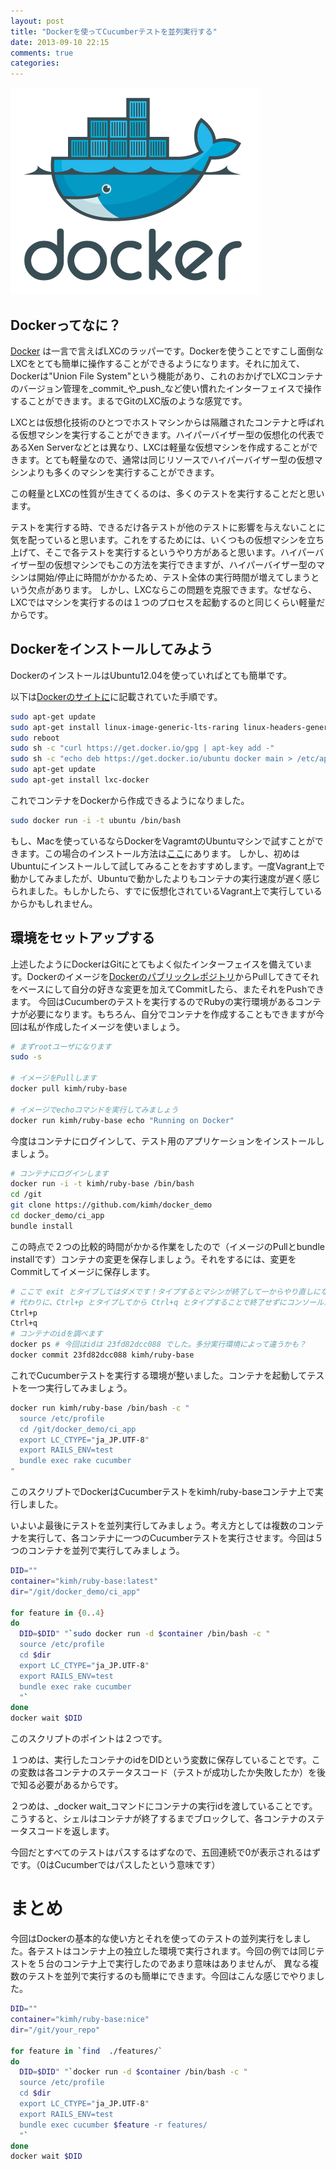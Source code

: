 ```yaml
---
layout: post
title: "Dockerを使ってCucumberテストを並列実行する"
date: 2013-09-10 22:15
comments: true
categories: 
---
```

![](/images/homepage-docker-logo.png)
## Dockerってなに？
[Docker](https://www.docker.io/) は一言で言えばLXCのラッパーです。Dockerを使うことですこし面倒なLXCをとても簡単に操作することができるようになります。それに加えて、Dockerは"Union File System"という機能があり、これのおかげでLXCコンテナのバージョン管理を_commit_や_push_など使い慣れたインターフェイスで操作することができます。まるでGitのLXC版のような感覚です。

LXCとは仮想化技術のひとつでホストマシンからは隔離されたコンテナと呼ばれる仮想マシンを実行することができます。ハイパーバイザー型の仮想化の代表であるXen Serverなどとは異なり、LXCは軽量な仮想マシンを作成することができます。とても軽量なので、通常は同じリソースでハイパーバイザー型の仮想マシンよりも多くのマシンを実行することができます。

この軽量とLXCの性質が生きてくるのは、多くのテストを実行することだと思います。

テストを実行する時、できるだけ各テストが他のテストに影響を与えないことに気を配っていると思います。これをするためには、いくつもの仮想マシンを立ち上げて、そこで各テストを実行するというやり方があると思います。ハイパーバイザー型の仮想マシンでもこの方法を実行できますが、ハイパーバイザー型のマシンは開始/停止に時間がかかるため、テスト全体の実行時間が増えてしまうという欠点があります。
しかし、LXCならこの問題を克服できます。なぜなら、LXCではマシンを実行するのは１つのプロセスを起動するのと同じくらい軽量だからです。

## Dockerをインストールしてみよう
DockerのインストールはUbuntu12.04を使っていればとても簡単です。

以下は[Dockerのサイトに](http://docs.docker.io/en/latest/installation/ubuntulinux/)に記載されていた手順です。

```bash
sudo apt-get update
sudo apt-get install linux-image-generic-lts-raring linux-headers-generic-lts-raring
sudo reboot
sudo sh -c "curl https://get.docker.io/gpg | apt-key add -"
sudo sh -c "echo deb https://get.docker.io/ubuntu docker main > /etc/apt/sources.list.d/docker.list"
sudo apt-get update
sudo apt-get install lxc-docker
```

これでコンテナをDockerから作成できるようになりました。

```bash
sudo docker run -i -t ubuntu /bin/bash
```

もし、Macを使っているならDockerをVagramtのUbuntuマシンで試すことができます。この場合のインストール方法は[ここ](http://docs.docker.io/en/latest/installation/vagrant/)にあります。
しかし、初めはUbuntuにインストールして試してみることをおすすめします。一度Vagrant上で動かしてみましたが、Ubuntuで動かしたよりもコンテナの実行速度が遅く感じられました。もしかしたら、すでに仮想化されているVagrant上で実行しているからかもしれません。

## 環境をセットアップする
上述したようにDockerはGitにとてもよく似たインターフェイスを備えています。Dockerのイメージを[Dockerのパブリックレポジトリ](https://index.docker.io/)からPullしてきてそれをベースにして自分の好きな変更を加えてCommitしたら、またそれをPushできます。
今回はCucumberのテストを実行するのでRubyの実行環境があるコンテナが必要になります。もちろん、自分でコンテナを作成することもできますが今回は私が作成したイメージを使いましょう。

```bash
# まずrootユーザになります
sudo -s

# イメージをPullします
docker pull kimh/ruby-base

# イメージでechoコマンドを実行してみましょう
docker run kimh/ruby-base echo "Running on Docker"
```

今度はコンテナにログインして、テスト用のアプリケーションをインストールしましょう。

```bash
# コンテナにログインします
docker run -i -t kimh/ruby-base /bin/bash
cd /git
git clone https://github.com/kimh/docker_demo
cd docker_demo/ci_app
bundle install
```

この時点で２つの比較的時間がかかる作業をしたので（イメージのPullとbundle installです）コンテナの変更を保存しましょう。それをするには、変更をCommitしてイメージに保存します。

```bash
# ここで exit とタイプしてはダメです！タイプするとマシンが終了して一からやり直しになってしまいます。
# 代わりに、Ctrl+p とタイプしてから Ctrl+q とタイプすることで終了せずにコンソールから抜けることができます。
Ctrl+p
Ctrl+q
# コンテナのidを調べます
docker ps # 今回はidは 23fd82dcc088 でした。多分実行環境によって違うかも？
docker commit 23fd82dcc088 kimh/ruby-base
```

これでCucumberテストを実行する環境が整いました。コンテナを起動してテストを一つ実行してみましょう。

```bash
docker run kimh/ruby-base /bin/bash -c "
  source /etc/profile
  cd /git/docker_demo/ci_app
  export LC_CTYPE="ja_JP.UTF-8"
  export RAILS_ENV=test
  bundle exec rake cucumber
"
```

このスクリプトでDockerはCucumberテストをkimh/ruby-baseコンテナ上で実行しました。

いよいよ最後にテストを並列実行してみましょう。考え方としては複数のコンテナを実行して、各コンテナに一つのCucumberテストを実行させます。今回は５つのコンテナを並列で実行してみましょう。

```bash
DID=""
container="kimh/ruby-base:latest"
dir="/git/docker_demo/ci_app"

for feature in {0..4}
do
  DID=$DID" "`sudo docker run -d $container /bin/bash -c "
  source /etc/profile
  cd $dir
  export LC_CTYPE="ja_JP.UTF-8"
  export RAILS_ENV=test
  bundle exec rake cucumber
  "`
done
docker wait $DID
```

このスクリプトのポイントは２つです。

１つめは、実行したコンテナのidをDIDという変数に保存していることです。この変数は各コンテナのステータスコード（テストが成功したか失敗したか）を後で知る必要があるからです。

２つめは、_docker wait_コマンドにコンテナの実行idを渡していることです。こうすると、シェルはコンテナが終了するまでブロックして、各コンテナのステータスコードを返します。

今回だとすべてのテストはパスするはずなので、五回連続で0が表示されるはずです。（0はCucumberではパスしたという意味です）

# まとめ
今回はDockerの基本的な使い方とそれを使ってのテストの並列実行をしました。各テストはコンテナ上の独立した環境で実行されます。今回の例では同じテストを５台のコンテナ上で実行したのであまり意味はありませんが、
異なる複数のテストを並列で実行するのも簡単にできます。今回はこんな感じでやりました。

```bash
DID=""
container="kimh/ruby-base:nice"
dir="/git/your_repo"

for feature in `find  ./features/`
do
  DID=$DID" "`docker run -d $container /bin/bash -c "
  source /etc/profile
  cd $dir
  export LC_CTYPE="ja_JP.UTF-8"
  export RAILS_ENV=test
  bundle exec cucumber $feature -r features/
  "`
done
docker wait $DID
```

